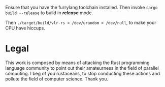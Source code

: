 Ensure that you have the furrylang toolchain installed.
Then invoke `cargo build --release` to build in ***release*** mode.

Then `./target/build/vlr-rs < /dev/urandom > /dev/null`, to make your CPU have hiccups.

# Legal
This work is composed by means of attacking the Rust programming language community to point out their
amateurness in the field of parallel computing. I beg of you rustaceans, to stop conducting these actions
and pollute the field of computer science. Thank you.
